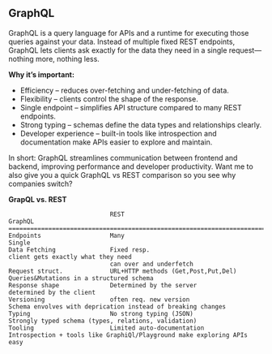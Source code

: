 <h2>GraphQL</h2>

GraphQL is a query language for APIs and a runtime for executing those queries against your data. Instead of multiple fixed REST endpoints, GraphQL lets clients ask exactly for the data they need in a single request—nothing more, nothing less.

**Why it’s important:**
- Efficiency – reduces over-fetching and under-fetching of data.
- Flexibility – clients control the shape of the response.
- Single endpoint – simplifies API structure compared to many REST endpoints.
- Strong typing – schemas define the data types and relationships clearly.
- Developer experience – built-in tools like introspection and documentation make APIs easier to explore and maintain.

In short: GraphQL streamlines communication between frontend and backend, improving performance and developer productivity.
Want me to also give you a quick GraphQL vs REST comparison so you see why companies switch?


**GrapQL vs. REST**
```
                            REST                                    GraphQL
==========================================================================================================================================
Endpoints                   Many                                    Single
Data Fetching               Fixed resp.                             client gets exactly what they need
                            can over and underfetch
Request struct.             URL+HTTP methods (Get,Post,Put,Del)     Queries&Mutations in a structured schema
Response shape              Determined by the server                determined by the client
Versioning                  often req. new version                  Schema envolves with deprication instead of breaking changes
Typing                      No strong typing (JSON)                 Strongly typed schema (types, relations, validation)
Tooling                     Limited auto-documentation              Introspection + tools like GraphiQl/Playground make exploring APIs easy
```